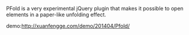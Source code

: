 PFold is a very experimental jQuery plugin that makes it possible to open elements in a paper-like unfolding effect.

demo:http://xuanfengge.com/demo/201404/Pfold/